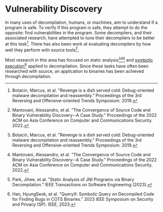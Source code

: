 # Vulnerability Discovery
In many uses of decompilation, humans, or machines, aim to understand if a program is safe.
To verify if this program is safe, they attempt to do the opposite: find vulnerabilities in the program.
Some decompilers, and their associated research, have attempted to tune their decompilers to be better at this task[^1].
There has also been work at evaluating decompilers by how well they perform with source tools[^2]. 

Most research in this area has focused on static analysis[^1][^2][^3] and [symbolic execution](https://en.wikipedia.org/wiki/Symbolic_execution)[^4] applied to decompilation.
Since these tasks have often been researched with source, an application to binaries has been achieved through decompilation. 


[^1]: Botacin, Marcus, et al. "Revenge is a dish served cold: Debug-oriented malware decompilation and reassembly." Proceedings of the 3rd Reversing and Offensive-oriented Trends Symposium. 2019.
[^2]: Mantovani, Alessandro, et al. "The Convergence of Source Code and Binary Vulnerability Discovery--A Case Study." Proceedings of the 2022 ACM on Asia Conference on Computer and Communications Security. 2022.
[^3]: Park, Jihee, et al. "Static Analysis of JNI Programs via Binary Decompilation." IEEE Transactions on Software Engineering (2023).
[^4]: Han, HyungSeok, et al. "QueryX: Symbolic Query on Decompiled Code for Finding Bugs in COTS Binaries." 2023 IEEE Symposium on Security and Privacy (SP). IEEE, 2023.
